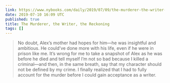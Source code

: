 ```yaml
---
link: https://www.nybooks.com/daily/2019/07/09/the-murderer-the-writer-the-reckoning/
date: 2019-07-10 16:09 UTC
published: true
title: The Murderer, the Writer, the Reckoning
tags: []
---
```


> No doubt, Alex’s mother had hopes for him—he was insightful and ambitious. He could’ve done more with his life, even if he were in prison like me. It’s wrong for me to take a snapshot of Alex as he was before he died and tell myself I’m not so bad because I killed a criminal—and then, in the same breath, say that my character should not be defined by my crime. I finally realized that I had to fully account for the murder before I could gain acceptance as a writer.
